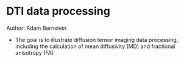# DTI data processing
Author: Adam Bernstein
* The goal is to illustrate diffusion tensor imaging data processing, including the calculation of mean diffusivity (MD) and fractional anisotropy (FA)